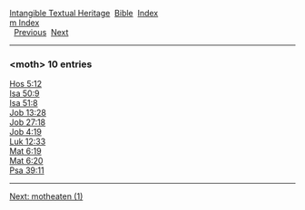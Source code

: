 [Intangible Textual Heritage](../../index)  [Bible](../index) 
[Index](index)   
[m Index](_m_)  
  [Previous](c07573)  [Next](c07575) 

------------------------------------------------------------------------

### &lt;moth&gt; 10 entries

[Hos 5:12](../kjv/hos005.htm#012)  
[Isa 50:9](../kjv/isa050.htm#009)  
[Isa 51:8](../kjv/isa051.htm#008)  
[Job 13:28](../kjv/job013.htm#028)  
[Job 27:18](../kjv/job027.htm#018)  
[Job 4:19](../kjv/job004.htm#019)  
[Luk 12:33](../kjv/luk012.htm#033)  
[Mat 6:19](../kjv/mat006.htm#019)  
[Mat 6:20](../kjv/mat006.htm#020)  
[Psa 39:11](../kjv/psa039.htm#011)  

------------------------------------------------------------------------

[Next: motheaten (1)](c07575)
